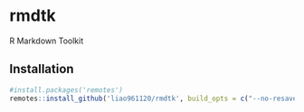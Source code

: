 # rmdtk

R Markdown Toolkit

## Installation

``` r
#install.packages('remotes')
remotes::install_github('liao961120/rmdtk', build_opts = c("--no-resave-data"))
```
